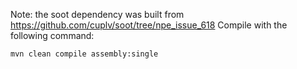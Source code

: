 Note: the soot dependency was built from https://github.com/cuplv/soot/tree/npe_issue_618
Compile with the following command:
```
mvn clean compile assembly:single
```
